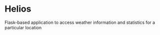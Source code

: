 # Helios
Flask-based application to access weather information and statistics for a particular location
